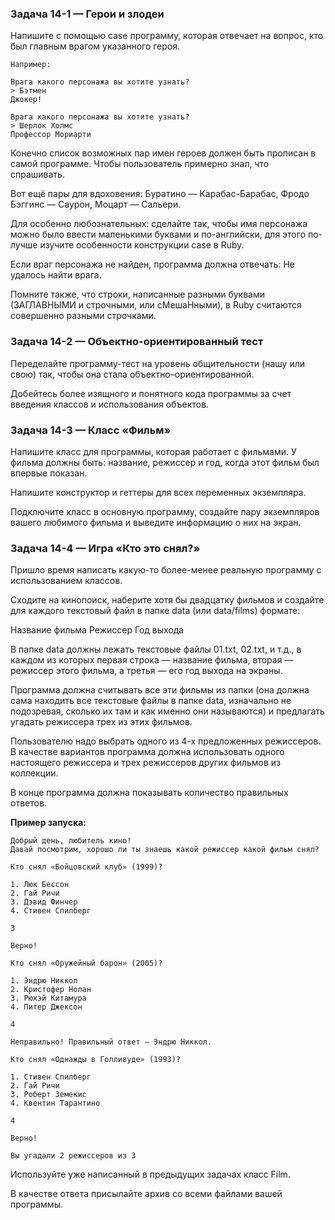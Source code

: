 ### Задача 14-1 — Герои и злодеи

Напишите с помощью case программу, которая отвечает на вопрос, кто был главным врагом указанного героя.

```
Например:

Врага какого персонажа вы хотите узнать?
> Бэтмен
Джокер!

Врага какого персонажа вы хотите узнать?
> Шерлок Холмс
Профессор Мориарти
```

Конечно список возможных пар имен героев должен быть прописан в самой программе. Чтобы пользователь примерно знал, что спрашивать.

Вот ещё пары для вдоховения: Буратино — Карабас-Барабас, Фродо Бэггинс — Саурон, Моцарт — Сальери.

Для особенно любознательных: сделайте так, чтобы имя персонажа можно было ввести маленькими буквами и по-английски, для этого по-лучше изучите особенности конструкции case в Ruby.

Если враг персонажа не найден, программа должна отвечать: Не удалось найти врага.

Помните также, что строки, написанные разными буквами (ЗАГЛАВНЫМИ и строчными, или сМешаНными), в Ruby считаются совершенно разными строчками.



### Задача 14-2 — Объектно-ориентированный тест

Переделайте программу-тест на уровень общительности (нашу или свою) так, чтобы она стала объектно–ориентированной.

Добейтесь более изящного и понятного кода программы за счет введения классов и использования объектов.


### Задача 14-3 — Класс «Фильм»

Напишите класс для программы, которая работает с фильмами. У фильма должны быть: название, режиссер и год, когда этот фильм был впервые показан.

Напишите конструктор и геттеры для всех переменных экземпляра.

Подключите класс в основную программу, создайте пару экземпляров вашего любимого фильма и выведите информацию о них на экран.


### Задача 14-4 — Игра «Кто это снял?»

Пришло время написать какую-то более-менее реальную программу с использованием классов.

Сходите на кинопоиск, наберите хотя бы двадцатку фильмов и создайте для каждого текстовый файл в папке data (или data/films) формате:

Название фильма
Режиссер
Год выхода

В папке data должны лежать текстовые файлы 01.txt, 02.txt, и т.д., в каждом из которых первая строка — название фильма, вторая — режиссер этого фильма, а третья — его год выхода на экраны.

Программа должна считывать все эти фильмы из папки (она должна сама находить все текстовые файлы в папке data, изначально не подозревая, сколько их там и как именно они называются) и предлагать угадать режиссера трех из этих фильмов.

Пользователю надо выбрать одного из 4-х предложенных режиссеров. В качестве вариантов программа должна использовать одного настоящего режиссера и трех режиссеров других фильмов из коллекции.

В конце программа должна показывать количество правильных ответов.

**Пример запуска:**

```
Добрый день, любитель кино!
Давай посмотрим, хорошо ли ты знаешь какой режиссер какой фильм снял?

Кто снял «Бойцовский клуб» (1999)?

1. Люк Бессон
2. Гай Ричи
3. Дэвид Финчер
4. Стивен Спилберг

3

Верно!

Кто снял «Оружейный барон» (2005)?

1. Эндрю Никкол
2. Кристофер Нолан
3. Рюхэй Китамура
4. Питер Джексон

4

Неправильно! Правильный ответ — Эндрю Никкол.

Кто снял «Однажды в Голливуде» (1993)?

1. Стивен Спилберг
2. Гай Ричи
3. Роберт Земекис
4. Квентин Тарантино

4

Верно!

Вы угадали 2 режиссеров из 3
```

Используйте уже написанный в предыдущих задачах класс Film.

В качестве ответа присылайте архив со всеми файлами вашей программы.
